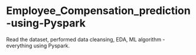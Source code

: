 # Employee_Compensation_prediction-using-Pyspark
Read the dataset, performed data cleansing, EDA, ML algorithm - everything using Pyspark.
